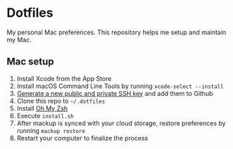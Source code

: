 # Dotfiles
My personal Mac preferences. This repository helps me setup and maintain my Mac.

## Mac setup 

1. Install Xcode from the App Store
2. Install macOS Command Line Tools by running `xcode-select --install`
3. [Generate a new public and private SSH key](https://help.github.com/en/github/authenticating-to-github/generating-a-new-ssh-key-and-adding-it-to-the-ssh-agent) and add them to Github
4. Clone this repo to `~/.dotfiles`
5. Install [Oh My Zsh](https://github.com/robbyrussell/oh-my-zsh#getting-started)
6. Execute `install.sh` 
7. After mackup is synced with your cloud storage, restore preferences by running `mackup restore`
8. Restart your computer to finalize the process
